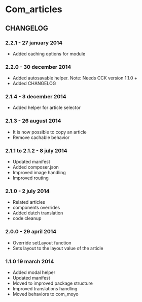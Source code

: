 # Com_articles## CHANGELOG### 2.2.1 - 27 january 2014* Added caching options for module### 2.2.0 - 30 december 2014* Added autosavable helper. Note: Needs CCK version 1.1.0 +* Added CHANGELOG### 2.1.4 - 3 december 2014* Added helper for article selector### 2.1.3 - 26 august 2014* It is now possible to copy an article* Remove cachable behavior### 2.1.1 to 2.1.2 - 8 july 2014* Updated manifest* Added composer.json* Improved image handling* Improved routing### 2.1.0 - 2 july 2014* Related articles* components overrides* Added dutch translation* code cleanup### 2.0.0 - 29 april 2014* Override setLayout function* Sets layout to the layout value of the article### 1.1.0 19 march 2014* Added modal helper* Updated manifest* Moved to improved package structure* Improved translations handling* Moved behaviors to com_moyo